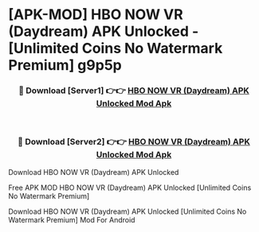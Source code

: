 # [APK-MOD] HBO NOW VR (Daydream) APK Unlocked - [Unlimited Coins No Watermark Premium] g9p5p



<div align="center">
<h3>🔴 Download [Server1] 👉👉 <a href="https://momento.my/?title=HBO_NOW_VR_(Daydream)_APK_Unlocked">HBO NOW VR (Daydream) APK Unlocked Mod Apk</a></h3><br>

<h3>🔴 Download [Server2] 👉👉 <a href="https://momento.my/?title=HBO_NOW_VR_(Daydream)_APK_Unlocked">HBO NOW VR (Daydream) APK Unlocked Mod Apk</a></h3>
</div>



Download HBO NOW VR (Daydream) APK Unlocked 

Free APK MOD HBO NOW VR (Daydream) APK Unlocked [Unlimited Coins No Watermark Premium]

Download HBO NOW VR (Daydream) APK Unlocked [Unlimited Coins No Watermark Premium] Mod For Android
